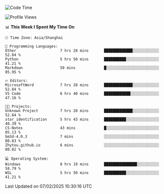 <!--START_SECTION:waka-->
![Code Time](http://img.shields.io/badge/Code%20Time-2%2C244%20hrs%2013%20mins-blue)

![Profile Views](http://img.shields.io/badge/Profile%20Views-4-blue)

📊 **This Week I Spent My Time On** 

```text
🕑︎ Time Zone: Asia/Shanghai

💬 Programming Languages: 
Other                    7 hrs 28 mins       █████████████░░░░░░░░░░░░   52.84 % 
Python                   5 hrs 50 mins       ██████████░░░░░░░░░░░░░░░   41.21 % 
Markdown                 50 mins             █░░░░░░░░░░░░░░░░░░░░░░░░   05.95 % 

🔥 Editors: 
MicrosoftWord            7 hrs 28 mins       █████████████░░░░░░░░░░░░   52.84 % 
VS Code                  6 hrs 40 mins       ████████████░░░░░░░░░░░░░   47.16 % 

🐱‍💻 Projects: 
Unknown Project          7 hrs 28 mins       █████████████░░░░░░░░░░░░   52.84 % 
star_identification      5 hrs 43 mins       ██████████░░░░░░░░░░░░░░░   40.39 % 
CS-Notes                 43 mins             █░░░░░░░░░░░░░░░░░░░░░░░░   05.13 % 
bm3d-4.0.3               7 mins              ░░░░░░░░░░░░░░░░░░░░░░░░░   00.83 % 
Zhytou.github.io         6 mins              ░░░░░░░░░░░░░░░░░░░░░░░░░   00.82 % 

💻 Operating System: 
Windows                  8 hrs 19 mins       ███████████████░░░░░░░░░░   58.79 % 
WSL                      5 hrs 50 mins       ██████████░░░░░░░░░░░░░░░   41.21 % 
```


 Last Updated on 07/02/2025 10:30:16 UTC
<!--END_SECTION:waka-->